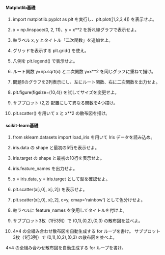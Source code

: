 #### Matplotlib基礎

1. import matplotlib.pyplot as plt を実行し、plt.plot([1,2,3,4]) を表示せよ。

2. x = np.linspace(0, 2, 11)、y = x**2 を折れ線グラフで表示せよ。

3. 軸ラベル x, y とタイトル「二次関数」を追加せよ。

4. グリッドを表示する plt.grid() を使え。

5. 凡例を plt.legend() で表示せよ。

6. ルート関数 y=np.sqrt(x) と二次関数 y=x**2 を同じグラフに重ねて描け。

7. 問題6のグラフを2列表示にし、左にルート関数、右に二次関数を出力せよ。

8. plt.figure(figsize=(10,4)) を試してサイズを変更せよ。

9. サブプロット (2,2) 配置にして異なる関数を4つ描け。

10. plt.scatter() を用いて x と x**2 の散布図を描け。

#### scikit-learn基礎

1. from sklearn.datasets import load_iris を用いて Iris データを読み込め。

2. iris.data の shape と最初の5行を表示せよ。

3. iris.target の shape と最初の10行を表示せよ。

4. iris.feature_names を出力せよ。

5. x = iris.data, y = iris.target として型を確認せよ。

6. plt.scatter(x[:,0], x[:,2]) を表示せよ。

7. plt.scatter(x[:,0], x[:,2], c=y, cmap='rainbow') として色分けせよ。

8. 軸ラベルに feature_names を使用してタイトルを付けよ。

9. サブプロット3枚（1行3列）で (0,1),(0,2),(0,3) の散布図を並べよ。

10. 4×4 の全組み合わせ散布図を自動生成する for ループを書け。
サブプロット3枚（1行3列）で (0,1),(0,2),(0,3) の散布図を並べよ。

4×4 の全組み合わせ散布図を自動生成する for ループを書け。
